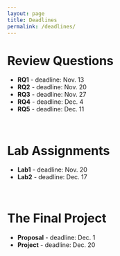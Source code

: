 ```yaml
---
layout: page
title: Deadlines
permalink: /deadlines/
---
```


# Review Questions
* **RQ1** - deadline: Nov. 13
* **RQ2** - deadline: Nov. 20
* **RQ3** - deadline: Nov. 27
* **RQ4** - deadline: Dec. 4
* **RQ5** - deadline: Dec. 11
<br>

# Lab Assignments
* **Lab1** - deadline: Nov. 20
* **Lab2** - deadline: Dec. 17
<br>

# The Final Project
* **Proposal** - deadline: Dec. 1
* **Project** - deadline: Dec. 20
